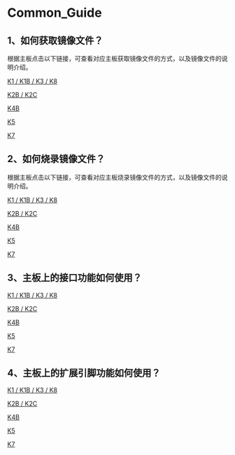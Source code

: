 # Common_Guide



## 1、如何获取镜像文件？

根据主板点击以下链接，可查看对应主板获取镜像文件的方式，以及镜像文件的说明介绍。

[K1 / K1B / K3 / K8 ](../../rk356x-rk3588/zh/03-镜像烧录/01-获取镜像文件.md)

[K2B / K2C](../../h618/zh/03-镜像烧录/01-获取镜像文件.md)

[K4B](../../t113-s3/zh/03-镜像烧录/01-获取镜像文件.md)

[K5](../../a133/zh/03-镜像烧录/01-获取镜像文件.md)

[K7](../../rk3576/zh/03-镜像烧录/01-获取镜像文件.md)



## 2、如何烧录镜像文件？

根据主板点击以下链接，可查看对应主板烧录镜像文件的方式，以及镜像文件的说明介绍。

[K1 / K1B / K3 / K8 ]()

[K2B / K2C]()

[K4B]()

[K5]()

[K7]()



## 3、主板上的接口功能如何使用？

[K1 / K1B / K3 / K8 ]()

[K2B / K2C]()

[K4B]()

[K5]()

[K7]()



## 4、主板上的扩展引脚功能如何使用？

[K1 / K1B / K3 / K8 ]()

[K2B / K2C]()

[K4B]()

[K5]()

[K7]()

